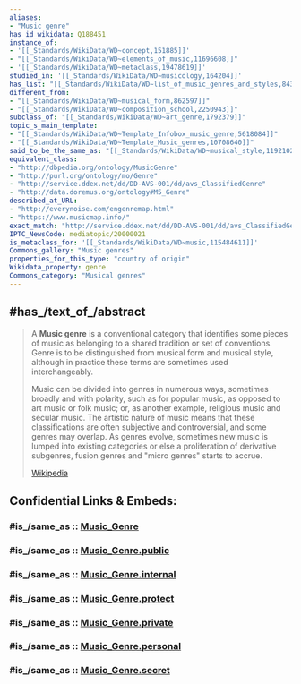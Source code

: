 ```yaml
---
aliases:
- "Music genre"
has_id_wikidata: Q188451
instance_of:
- '[[_Standards/WikiData/WD~concept,151885]]'
- "[[_Standards/WikiData/WD~elements_of_music,11696608]]"
- '[[_Standards/WikiData/WD~metaclass,19478619]]'
studied_in: '[[_Standards/WikiData/WD~musicology,164204]]'
has_list: "[[_Standards/WikiData/WD~list_of_music_genres_and_styles,843744]]"
different_from:
- "[[_Standards/WikiData/WD~musical_form,862597]]"
- "[[_Standards/WikiData/WD~composition_school,2250943]]"
subclass_of: "[[_Standards/WikiData/WD~art_genre,1792379]]"
topic_s_main_template:
- "[[_Standards/WikiData/WD~Template_Infobox_music_genre,5618084]]"
- "[[_Standards/WikiData/WD~Template_Music_genres,10708640]]"
said_to_be_the_same_as: "[[_Standards/WikiData/WD~musical_style,11921029]]"
equivalent_class:
- "http://dbpedia.org/ontology/MusicGenre"
- "http://purl.org/ontology/mo/Genre"
- "http://service.ddex.net/dd/DD-AVS-001/dd/avs_ClassifiedGenre"
- "http://data.doremus.org/ontology#M5_Genre"
described_at_URL:
- "http://everynoise.com/engenremap.html"
- "https://www.musicmap.info/"
exact_match: "http://service.ddex.net/dd/DD-AVS-001/dd/avs_ClassifiedGenre"
IPTC_NewsCode: mediatopic/20000021
is_metaclass_for: '[[_Standards/WikiData/WD~music,115484611]]'
Commons_gallery: "Music genres"
properties_for_this_type: "country of origin"
Wikidata_property: genre
Commons_category: "Musical genres"
---
```


## #has_/text_of_/abstract 

> A **Music genre** is a conventional category that identifies some pieces of music as belonging to a shared tradition or set of conventions. Genre is to be distinguished from musical form and musical style, although in practice these terms are sometimes used interchangeably.
>
> Music can be divided into genres in numerous ways, sometimes broadly and with polarity, such as for popular music, as opposed to art music or folk music; or, as another example, religious music and secular music. The artistic nature of music means that these classifications are often subjective and controversial, and some genres may overlap. As genres evolve, sometimes new music is lumped into existing categories or else a proliferation of derivative subgenres, fusion genres and "micro genres" starts to accrue.
>
> [Wikipedia](https://en.wikipedia.org/wiki/Music%20genre) 


## Confidential Links & Embeds: 

### #is_/same_as :: [Music_Genre](/_Standards/Society/Communication/Media/Music/Music_Genre.md) 

### #is_/same_as :: [Music_Genre.public](/_public/Society/Communication/Media/Music/Music_Genre.public.md) 

### #is_/same_as :: [Music_Genre.internal](/_internal/Society/Communication/Media/Music/Music_Genre.internal.md) 

### #is_/same_as :: [Music_Genre.protect](/_protect/Society/Communication/Media/Music/Music_Genre.protect.md) 

### #is_/same_as :: [Music_Genre.private](/_private/Society/Communication/Media/Music/Music_Genre.private.md) 

### #is_/same_as :: [Music_Genre.personal](/_personal/Society/Communication/Media/Music/Music_Genre.personal.md) 

### #is_/same_as :: [Music_Genre.secret](/_secret/Society/Communication/Media/Music/Music_Genre.secret.md)

